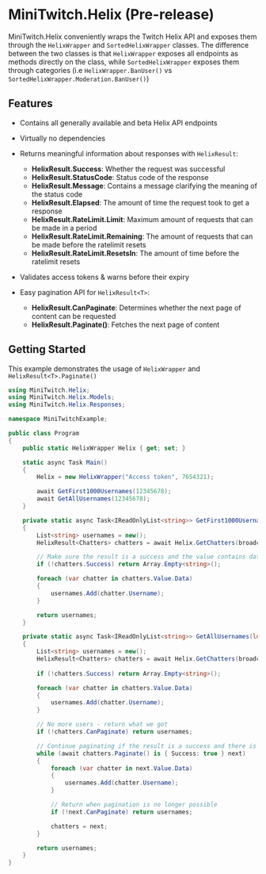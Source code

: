 # MiniTwitch.Helix (Pre-release)

MiniTwitch.Helix conveniently wraps the Twitch Helix API and exposes them through the `HelixWrapper` and `SortedHelixWrapper` classes. The difference between the two classes is that `HelixWrapper` exposes all endpoints as methods directly on the class, while `SortedHelixWrapper` exposes them through categories (i.e `HelixWrapper.BanUser()` vs `SortedHelixWrapper.Moderation.BanUser()`)

## Features

- Contains all generally available and beta Helix API endpoints
- Virtually no dependencies
- Returns meaningful information about responses with `HelixResult`:
	- **HelixResult.Success**: Whether the request was successful
	- **HelixResult.StatusCode**: Status code of the response
	- **HelixResult.Message**: Contains a message clarifying the meaning of the status code
	- **HelixResult.Elapsed**: The amount of time the request took to get a response
	- **HelixResult.RateLimit.Limit**: Maximum amount of requests that can be made in a period
	- **HelixResult.RateLimit.Remaining**: The amount of requests that can be made before the ratelimit resets
	- **HelixResult.RateLimit.ResetsIn**: The amount of time before the ratelimit resets

- Validates access tokens & warns before their expiry
- Easy pagination API for `HelixResult<T>`:
	- **HelixResult.CanPaginate**: Determines whether the next page of content can be requested
	- **HelixResult.Paginate()**: Fetches the next page of content

## Getting Started

This example demonstrates the usage of `HelixWrapper` and `HelixResult<T>.Paginate()`

```csharp
using MiniTwitch.Helix;
using MiniTwitch.Helix.Models;
using MiniTwitch.Helix.Responses;

namespace MiniTwitchExample;

public class Program
{
    public static HelixWrapper Helix { get; set; }

    static async Task Main()
    {
        Helix = new HelixWrapper("Access token", 7654321);

        await GetFirst1000Usernames(12345678);
        await GetAllUsernames(12345678);
    }

    private static async Task<IReadOnlyList<string>> GetFirst1000Usernames(long broadcasterId)
    {
        List<string> usernames = new();
        HelixResult<Chatters> chatters = await Helix.GetChatters(broadcasterId, first: 1000);

        // Make sure the result is a success and the value contains data
        if (!chatters.Success) return Array.Empty<string>();

        foreach (var chatter in chatters.Value.Data)
        {
            usernames.Add(chatter.Username);
        }

        return usernames;
    }

    private static async Task<IReadOnlyList<string>> GetAllUsernames(long broadcasterId)
    {
        List<string> usernames = new();
        HelixResult<Chatters> chatters = await Helix.GetChatters(broadcasterId, first: 1000);
        
        if (!chatters.Success) return Array.Empty<string>();

        foreach (var chatter in chatters.Value.Data)
        {
            usernames.Add(chatter.Username);
        }

        // No more users - return what we got
        if (!chatters.CanPaginate) return usernames;

        // Continue paginating if the result is a success and there is content
        while (await chatters.Paginate() is { Success: true } next)
        {
            foreach (var chatter in next.Value.Data)
            {
                usernames.Add(chatter.Username);
            }

            // Return when pagination is no longer possible
            if (!next.CanPaginate) return usernames;

            chatters = next;
        }

        return usernames;
    }
}
```